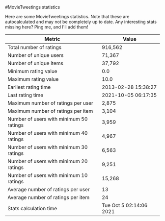 #MovieTweetings statistics

Here are some MovieTweetings statistics. Note that these are autocalculated and may not be completely up to date. Any interesting stats missing here? Ping me, and I'll add them!

Metric | Value
--- | ---
Total number of ratings                 | 916,562
Number of unique users                  | 71,367
Number of unique items                  | 37,792
Minimum rating value                    | 0.0
Maximum rating value                    | 10.0
Earliest rating time                    | 2013-02-28 15:38:27
Last rating time                        | 2021-10-05 06:17:35
Maximum number of ratings per user      | 2,875
Maximum number of ratings per item      | 3,104
Number of users with minimum 50 ratings | 3,959
Number of users with minimum 40 ratings | 4,967
Number of users with minimum 30 ratings | 6,563
Number of users with minimum 20 ratings | 9,251
Number of users with minimum 10 ratings | 15,268
Average number of ratings per user      | 13
Average number of ratings per item      | 24
Stats calculation time                  | Tue Oct  5 02:14:06 2021

